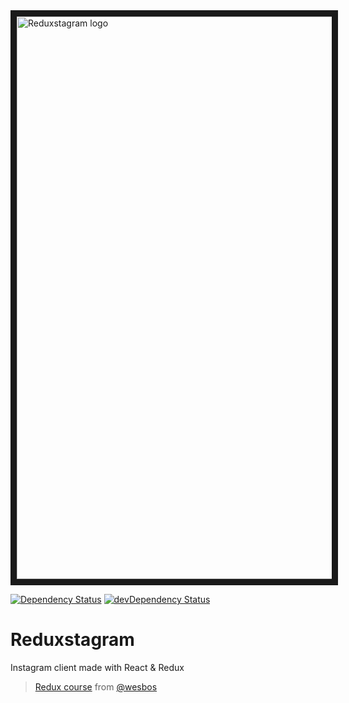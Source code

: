 <img src="https://cloud.githubusercontent.com/assets/10467818/15865431/f92f8fc6-2cda-11e6-8282-40dce0ab15e9.png" alt="Reduxstagram logo" width="900" border="10" />

[![Dependency Status](https://david-dm.org/balintsoos/reduxstagram.svg)](https://david-dm.org/balintsoos/reduxstagram)
[![devDependency Status](https://david-dm.org/balintsoos/reduxstagram/dev-status.svg)](https://david-dm.org/balintsoos/reduxstagram#info=devDependencies&view=table)

# Reduxstagram
Instagram client made with React & Redux

> [Redux course](https://www.youtube.com/watch?v=hmwBow1PUuo&list=PLu8EoSxDXHP5uyzEWxdlr9WQTJJIzr6jy) from [@wesbos](https://github.com/wesbos)
